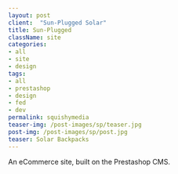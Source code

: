 ```yaml
---
layout: post
client:  "Sun-Plugged Solar"
title: Sun-Plugged
className: site
categories: 
- all
- site
- design
tags:
- all
- prestashop
- design
- fed
- dev
permalink: squishymedia
teaser-img: /post-images/sp/teaser.jpg
post-img: /post-images/sp/post.jpg
teaser: Solar Backpacks
---
```

An eCommerce site, built on the Prestashop CMS. 
